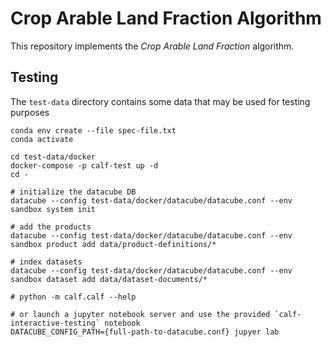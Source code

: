 # Crop Arable Land Fraction Algorithm

This repository implements the _Crop Arable Land Fraction_ algorithm.


## Testing

The `test-data` directory contains some data that may be used for testing purposes

```
conda env create --file spec-file.txt
conda activate

cd test-data/docker
docker-compose -p calf-test up -d
cd -

# initialize the datacube DB
datacube --config test-data/docker/datacube/datacube.conf --env sandbox system init

# add the products
datacube --config test-data/docker/datacube/datacube.conf --env sandbox product add data/product-definitions/*

# index datasets
datacube --config test-data/docker/datacube/datacube.conf --env sandbox dataset add data/dataset-documents/*

# python -m calf.calf --help

# or launch a jupyter notebook server and use the provided `calf-interactive-testing` notebook
DATACUBE_CONFIG_PATH={full-path-to-datacube.conf} jupyer lab
```